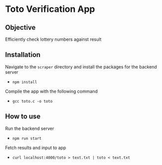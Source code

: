 # Toto Verification App

## Objective
Efficiently check lottery numbers against result

## Installation
Navigate to the `scraper` directory and install the packages for the backend server
- `npm install`

Compile the app with the following command

- `gcc toto.c -o toto`
## How to use
Run the backend server
- `npm run start`

Fetch results and input to app
- `curl localhost:4000/toto > text.txt | toto < text.txt`


